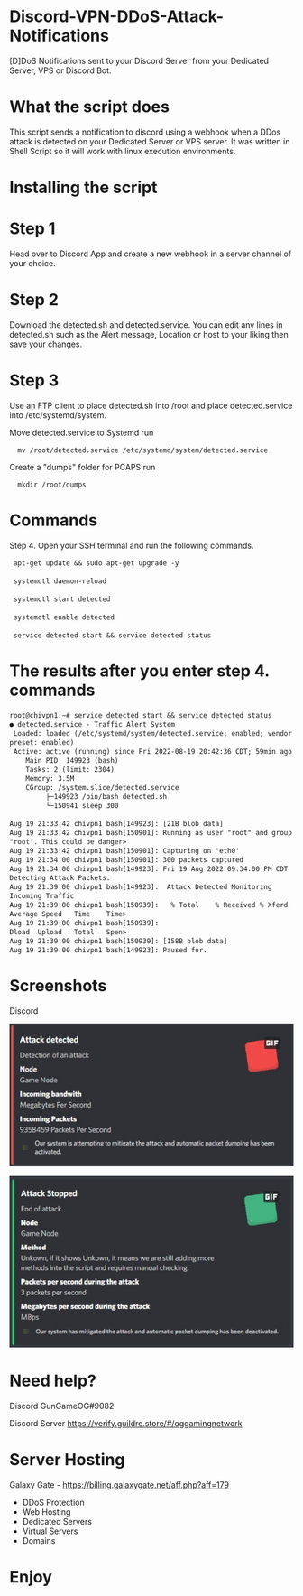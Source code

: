 # Discord-VPN-DDoS-Attack-Notifications
[D]DoS Notifications sent to your Discord Server from your Dedicated Server, VPS or Discord Bot.

# What the script does
This script sends a notification to discord using a webhook when a DDos attack is detected on your Dedicated Server or VPS server. It was written in Shell Script so it will work with linux execution environments.

# Installing the script

# Step 1
Head over to Discord App and create a new webhook in a server channel of your choice.

# Step 2
Download the detected.sh and detected.service. You can edit any lines in detected.sh such as the Alert message, Location or host to your liking then save your changes.

# Step 3
Use an FTP client to place detected.sh into /root and place detected.service into /etc/systemd/system.

   Move detected.service to Systemd run 
      
      mv /root/detected.service /etc/systemd/system/detected.service
 
   Create a "dumps" folder for PCAPS run 
      
      mkdir /root/dumps

# Commands

Step 4. Open your SSH terminal and run the following commands. 

     apt-get update && sudo apt-get upgrade -y
  
     systemctl daemon-reload
  
     systemctl start detected
  
     systemctl enable detected

     service detected start && service detected status
  
# The results after you enter step 4. commands

    root@chivpn1:~# service detected start && service detected status
    ● detected.service - Traffic Alert System
     Loaded: loaded (/etc/systemd/system/detected.service; enabled; vendor preset: enabled)
     Active: active (running) since Fri 2022-08-19 20:42:36 CDT; 59min ago
        Main PID: 149923 (bash)
        Tasks: 2 (limit: 2304)
        Memory: 3.5M
        CGroup: /system.slice/detected.service
             ├─149923 /bin/bash detected.sh
             └─150941 sleep 300

    Aug 19 21:33:42 chivpn1 bash[149923]: [21B blob data]
    Aug 19 21:33:42 chivpn1 bash[150901]: Running as user "root" and group "root". This could be danger>
    Aug 19 21:33:42 chivpn1 bash[150901]: Capturing on 'eth0'
    Aug 19 21:34:00 chivpn1 bash[150901]: 300 packets captured
    Aug 19 21:34:00 chivpn1 bash[149923]: Fri 19 Aug 2022 09:34:00 PM CDT Detecting Attack Packets.
    Aug 19 21:39:00 chivpn1 bash[149923]:  Attack Detected Monitoring Incoming Traffic
    Aug 19 21:39:00 chivpn1 bash[150939]:   % Total    % Received % Xferd  Average Speed   Time    Time>
    Aug 19 21:39:00 chivpn1 bash[150939]:                                  Dload  Upload   Total   Spen>
    Aug 19 21:39:00 chivpn1 bash[150939]: [158B blob data]
    Aug 19 21:39:00 chivpn1 bash[149923]: Paused for.

# Screenshots

Discord

![alt tag](https://github.com/GunGameOG/Discord-VPN-DDoS-Attack-Notifications/blob/main/attack%20detected.jpg "Attack Detected")

![alt tag](https://github.com/GunGameOG/Discord-VPN-DDoS-Attack-Notifications/blob/main/attack%20stopped.jpg "Attack Stopped")

# Need help?

Discord GunGameOG#9082

Discord Server https://verify.guildre.store/#/oggamingnetwork

# Server Hosting

Galaxy Gate - https://billing.galaxygate.net/aff.php?aff=179

- DDoS Protection
- Web Hosting
- Dedicated Servers
- Virtual Servers
- Domains

# Enjoy 
